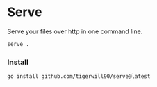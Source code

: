 # Serve

Serve your files over http in one command line.

````bash
serve .
````

### Install
````
go install github.com/tigerwill90/serve@latest
````